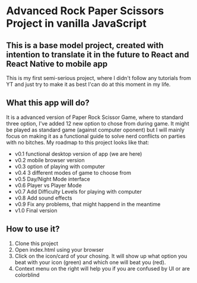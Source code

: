 # Advanced Rock Paper Scissors Project in vanilla JavaScript 

## This is a base model project, created with intention to translate it in the future to React and React Native to mobile app

This is my first semi-serious project, where I didn't follow any tutorials from YT and just try to make it as best I'can do at this moment in my life.

## What this app will do?

It is a advanced version of Paper Rock Scissor Game, where to standard three option, I've added 12 new option to chose from during game. It might be played as standard game (against computer oponent) but I will mainly focus on making it as a functional guide to solve nerd conflicts on parties with no bitches. My roadmap to this project looks like that:

* v0.1 functional desktop version of app (we are here)
* v0.2 mobile browser version 
* v0.3 option of playing with computer
* v0.4 3 different modes of game to choose from
* v0.5 Day/Night Mode interface
* v0.6 Player vs Player Mode
* v0.7 Add Difficulty Levels for playing with computer
* v0.8 Add sound effects 
* v0.9 Fix any problems, that might happend in the meantime
* v1.0 Final version 

## How to use it?

1. Clone this project
2. Open index.html using your browser
3. Click on the icon/card of your chosing. It will show up what option you beat with your icon (green) and which one will beat you (red). 
4. Context menu on the right will help you if you are confused by UI or are colorblind